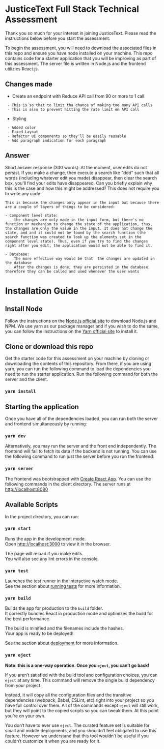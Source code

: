 # JusticeText Full Stack Technical Assessment

Thank you so much for your interest in joining JusticeText. Please read the instructions below before you start the assessment.

To begin the assessment, you will need to download the associated files in this repo and ensure you have node installed on your machine. This repo contains code for a starter application that you will be improving as part of this assessment. The server file is written in Node.js and the frontend utilizies React.js.

## Changes made

* Create an endpoint with Reduce API call from 90 or more to 1 call
```
 - This is so that to limit tha chance of making too many API calls
 - This is also to prevent hitting the rate limit on API call
```
* Styling
```
 - Added color
 - Fixed Layout
 - Refactor UI components so they'll be easily reusable
 - Add paragraph indication for each paragraph
```


## Answer
Short answer response (300 words): At the moment, user edits do not persist. If
you make a change, then execute a search like "ddd" such that all words (including
whatever edit you made) disappear, then clear the search box, you'll find your edits
have disappeared. Can you briefly explain why this is the case and how this might be
addressed? This does not require you to write any code.

```
This is because the changes only appear in the input but because there are a couple of layers of things to be considered:

- Component level state: 
    the changes are only made in the input form, but there's no function or mechanism to change the state of the application, thus, the changes are only the value in the input. It does not change the state, and and it could not be found by the search function (the search function was created to look up the elements set in the component level state). Thus, even if you try to find the changes right after you edit, the application would not be able to find it.

- Database:
    The more effective way would be that  the changes are updated in the database
    After the changes is done, they are persisted in the database, therefore they can be called and used whenever the user wants

```
# Installation Guide

## Install Node

Follow the instructions on the [Node.js official site](https://nodejs.org/en/download/) to download Node.js and NPM. We use yarn as our package manager and if you wish to do the same, you can follow the instructions on the [Yarn official site](https://classic.yarnpkg.com/en/docs/install) to install it.

## Clone or download this repo

Get the starter code for this assessment on your machine by cloning or downloading the contents of this repository. From there, if you are using yarn, you can run the following command to load the dependencies you need to run the starter application. Run the following command for both the server and the client.

### `yarn install`
  
## Starting the application

Once you have all of the dependencies loaded, you can run both the server and frontend simultaneously by running:

### `yarn dev`

Alternatively, you may run the server and the front end independently. The frontend will fail to fetch its data if the backend is not running. You can use the following command to run just the server before you run the frontend:

### `yarn server`

The frontend was bootstrapped with [Create React App](https://github.com/facebook/create-react-app). You can use the following commands in the client directory.
The server runs at [http://localhost:8080](http://localhost:8080)

## Available Scripts

In the project directory, you can run:

### `yarn start`

Runs the app in the development mode.<br />
Open [http://localhost:3000](http://localhost:3000) to view it in the browser.

The page will reload if you make edits.<br />
You will also see any lint errors in the console.

### `yarn test`

Launches the test runner in the interactive watch mode.<br />
See the section about [running tests](https://facebook.github.io/create-react-app/docs/running-tests) for more information.

### `yarn build`

Builds the app for production to the `build` folder.<br />
It correctly bundles React in production mode and optimizes the build for the best performance.

The build is minified and the filenames include the hashes.<br />
Your app is ready to be deployed!

See the section about [deployment](https://facebook.github.io/create-react-app/docs/deployment) for more information.

### `yarn eject`

**Note: this is a one-way operation. Once you `eject`, you can’t go back!**

If you aren’t satisfied with the build tool and configuration choices, you can `eject` at any time. This command will remove the single build dependency from your project.

Instead, it will copy all the configuration files and the transitive dependencies (webpack, Babel, ESLint, etc) right into your project so you have full control over them. All of the commands except `eject` will still work, but they will point to the copied scripts so you can tweak them. At this point you’re on your own.

You don’t have to ever use `eject`. The curated feature set is suitable for small and middle deployments, and you shouldn’t feel obligated to use this feature. However we understand that this tool wouldn’t be useful if you couldn’t customize it when you are ready for it.
